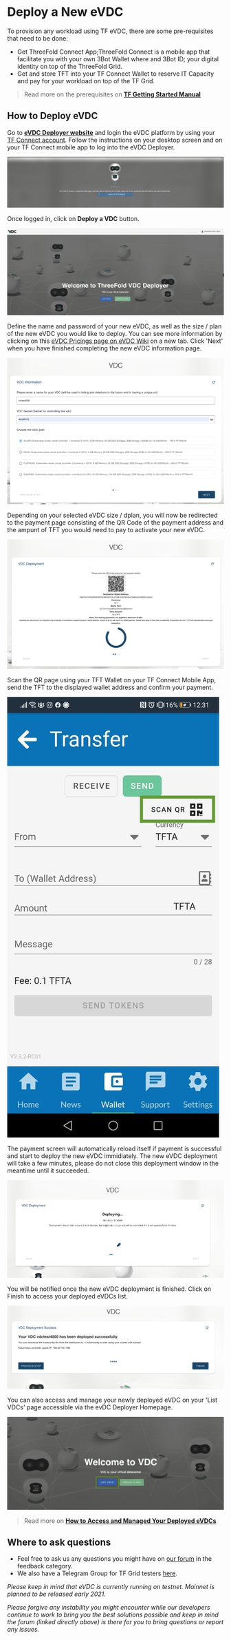 # Deploy a New eVDC

To provision any workload using TF eVDC, there are some pre-requisites that need to be done:

- Get ThreeFold Connect App;ThreeFold Connect is a mobile app that facilitate you with your own 3Bot Wallet where and 3Bot ID; your digital identity on top of the ThreeFold Grid.
- Get and store TFT into your TF Connect Wallet to reserve IT Capacity and pay for your workload on top of the TF Grid.

> Read more on the prerequisites on [**TF Getting Started Manual**](sdk:info_sdk:all_getting_started)

## How to Deploy eVDC

Go to [**eVDC Deployer website**](https://vdc.testnet.grid.tf/vdc/#/) and login the eVDC platform by using your [TF Connect account](sdk:info_sdk:threefold_connect_install). Follow the instructions on your desktop screen and on your TF Connect mobile app to log into the eVDC Deployer.

![](img/evdc_login.png)

Once logged in, click on **Deploy a VDC** button.

![](img/evdc_deploy.png)

Define the name and password of your new eVDC, as well as the size / plan of the new eVDC you would like to deploy. You can see more information by clicking on this [eVDC Pricings page on eVDC Wiki](https://vdc.threefold.io/docs/start-pay/) on a new tab. Click 'Next' when you have finished completing the new eVDC information page.

![](img/evdc_signup.png)

Depending on your selected eVDC size / dplan, you will now be redirected to the payment page consisting of the QR Code of the payment address and the ampunt of TFT you would need to pay to activate your new eVDC.

![](img/evdc_payment.png)

Scan the QR page using your TFT Wallet on your TF Connect Mobile App, send the TFT to the displayed wallet address and confirm your payment.

![](img/scanqr.jpeg)

The payment screen will automatically reload itself if payment is successful and start to deploy the new eVDC immidiately. The new eVDC deployment will take a few minutes, please do not close this deployment window in the meantime until it succeeded.

![](img/deploy_vdc.png)

You will be notified once the new eVDC deployment is finished. Click on Finish to access your deployed eVDCs list.

![](img/newvdc.png)

You can also access and manage your newly deployed eVDC on your 'List VDCs' page accessible via the evDC Deployer Homepage.

![](img/deployer.png)

> Read more on [**How to Access and Managed Your Deployed eVDCs**](evdc_manage)

## Where to ask questions

- Feel free to ask us any questions you might have on [our forum](https://forum.threefold.io) in the feedback category.
- We also have a Telegram Group for TF Grid testers [here](https://t.me/joinchat/BwOvOxxgK59GmRoZ2_sM0w).

_Please keep in mind that eVDC is currently running on testnet. Mainnet is planned to be released early 2021._

_Please forgive any instability you might encounter while our developers continue to work to bring you the best solutions possible and keep in mind the forum (linked directly above) is there for you to bring questions or report any issues._